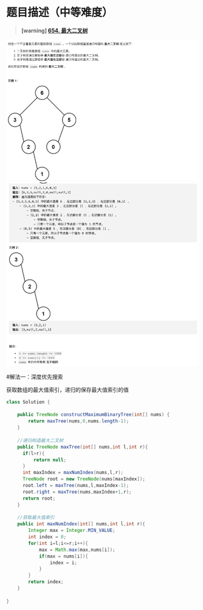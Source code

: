 #  **题目描述（中等难度）**

> **[warning] [654. 最大二叉树](https://leetcode-cn.com/problems/maximum-binary-tree/)**

![](https://raw.githubusercontent.com/gaohueric/blogpicture/master/%E6%88%AA%E5%B1%8F2021-05-14%2016.38.56.png)
![](https://github.com/gaohueric/blogpicture/raw/master/%E6%88%AA%E5%B1%8F2021-05-14%2016.39.35.png)

#解法一：深度优先搜索

获取数组的最大值索引，递归的保存最大值索引的值

```java
class Solution {

    public TreeNode constructMaximumBinaryTree(int[] nums) {
        return maxTree(nums,0,nums.length-1);
    }

    //递归构造最大二叉树
    public TreeNode maxTree(int[] nums,int l,int r){
      if(l>r){
          return null;
      }
      int maxIndex = maxNumIndex(nums,l,r);
      TreeNode root = new TreeNode(nums[maxIndex]);
      root.left = maxTree(nums,l,maxIndex-1);
      root.right = maxTree(nums,maxIndex+1,r);
      return root;
    }

    //获取最大值索引
    public int maxNumIndex(int[] nums,int l,int r){
        Integer max = Integer.MIN_VALUE;
        int index = 0;
        for(int i=l;i<=r;i++){
            max = Math.max(max,nums[i]);
            if(max = nums[i]){
                index = i;
            }
        }
        return index;
    }

}
```
